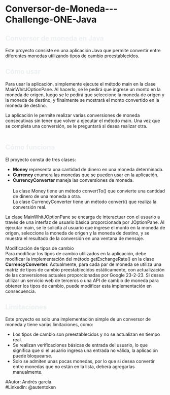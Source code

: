 # Conversor-de-Moneda---Challenge-ONE-Java

<h2><span style="color: #ecf0f1;"><strong>Conversor de moneda en Java</strong></span></h2>
<p>Este proyecto consiste en una aplicaci&oacute;n Java que permite convertir entre diferentes monedas utilizando tipos de cambio preestablecidos.</p>
<h2><span style="color: #ecf0f1;">C&oacute;mo usar</span></h2>
<p>Para usar la aplicaci&oacute;n, simplemente ejecute el m&eacute;todo main en la clase MainWhitJOptionPane. Al hacerlo, se le pedir&aacute; que ingrese un monto en la moneda de origen, luego se le pedir&aacute; que seleccione la moneda de origen y la moneda de destino, y finalmente se mostrar&aacute; el monto convertido en la moneda de destino.</p>
<p>La aplicaci&oacute;n le permite realizar varias conversiones de moneda consecutivas sin tener que volver a ejecutar el m&eacute;todo main. Una vez que se completa una conversi&oacute;n, se le preguntar&aacute; si desea realizar otra.<br /><br /></p>
<h2><span style="color: #ecf0f1;"><strong>C&oacute;mo funciona</strong></span></h2>
<p>El proyecto consta de tres clases:</p>
<ul>
<li><strong>Money </strong>representa una cantidad de dinero en una moneda determinada.</li>
<li><strong>Currency </strong>enumera las monedas que se pueden usar en la aplicaci&oacute;n.</li>
<li><strong>CurrencyConverter </strong>maneja las conversiones de moneda.<br /><br />La clase Money tiene un m&eacute;todo convertTo() que convierte una cantidad de dinero de una moneda a otra. <br />La clase CurrencyConverter tiene un m&eacute;todo convert() que realiza la conversi&oacute;n real.</li>
</ul>
<p>La clase MainWhitJOptionPane se encarga de interactuar con el usuario a trav&eacute;s de una interfaz de usuario b&aacute;sica proporcionada por JOptionPane. Al ejecutar main, se le solicita al usuario que ingrese el monto en la moneda de origen, seleccione la moneda de origen y la moneda de destino, y se muestra el resultado de la conversi&oacute;n en una ventana de mensaje.</p>
<p>Modificaci&oacute;n de tipos de cambio<br />Para modificar los tipos de cambio utilizados en la aplicaci&oacute;n, debe modificar la implementaci&oacute;n del m&eacute;todo getExchangeRate() en la clase <strong>CurrencyConverter.</strong> Actualmente, para cada par de moneda se utiliza una matriz de tipos de cambio preestablecidos est&aacute;ticamente, con actualizaci&oacute;n de las conversiones actuales proporcionadas por Google 23-2-23. Si desea utilizar un servicio web de terceros o una API de cambio de moneda para obtener los tipos de cambio, puede modificar esta implementaci&oacute;n en consecuencia.</p>
<h2><span style="color: #ecf0f1;"><strong>Limitaciones</strong></span></h2>
<p>Este proyecto es solo una implementaci&oacute;n simple de un conversor de moneda y tiene varias limitaciones, como:</p>
<ul>
<li>Los tipos de cambio son preestablecidos y no se actualizan en tiempo real.</li>
<li>Se realizan verificaciones b&aacute;sicas de entrada del usuario, lo que significa que si el usuario ingresa una entrada no v&aacute;lida, la aplicaci&oacute;n puede bloquearse.</li>
<li>Solo se admiten unas pocas monedas, por lo que si desea convertir entre monedas que no est&aacute;n en la lista, deber&aacute; agregarlas manualmente.</li>
</ul>
<p>#Autor: Andr&eacute;s garc&iacute;a<br />#Linkedln: @autentoken</p>
<div id="_rc_sig"></div>
